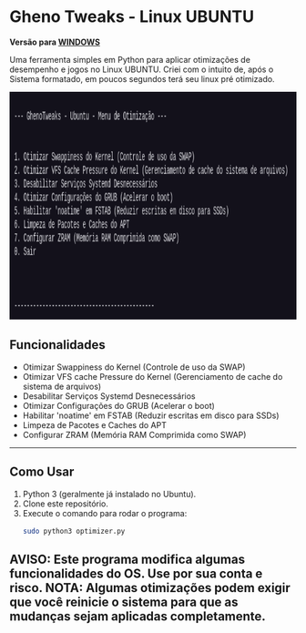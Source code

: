 # Gheno Tweaks - Linux UBUNTU

**Versão para [WINDOWS](https://github.com/ghenosec/ghenotweaks)** 

Uma ferramenta simples em Python para aplicar otimizações de desempenho e jogos no Linux UBUNTU.
Criei com o intuito de, após o Sistema formatado, em poucos segundos terá seu linux pré otimizado.

<p align="center">
 <img src="https://github.com/ghenosec/ghenotweaks-ubuntu/blob/main/optimizer.png" alt="example" height=400></a>
</p>

## Funcionalidades

- Otimizar Swappiness do Kernel (Controle de uso da SWAP)
- Otimizar VFS cache Pressure do Kernel (Gerenciamento de cache do sistema de arquivos)
- Desabilitar Serviços Systemd Desnecessários
- Otimizar Configurações do GRUB (Acelerar o boot)
- Habilitar 'noatime' em FSTAB (Reduzir escritas em disco para SSDs)
- Limpeza de Pacotes e Caches do APT 
- Configurar ZRAM (Memória RAM Comprimida como SWAP)

---

## Como Usar

1.  Python 3 (geralmente já instalado no Ubuntu).
2.  Clone este repositório.
3.  Execute o comando para rodar o programa:
    ```bash
    sudo python3 optimizer.py
    ```

**AVISO:** Este programa modifica algumas funcionalidades do OS. Use por sua conta e risco.
**NOTA:** Algumas otimizações podem exigir que você reinicie o sistema para que as mudanças sejam aplicadas completamente.
---
